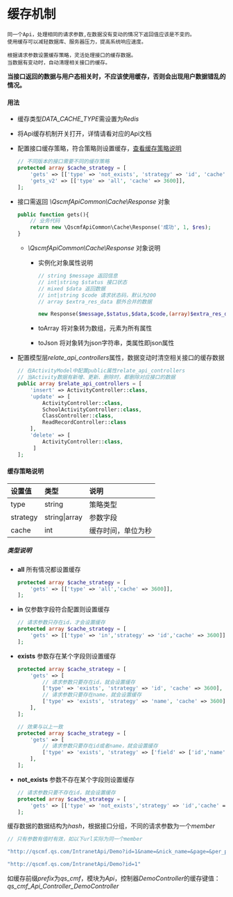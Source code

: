 # 缓存机制

```
同一个Api，处理相同的请求参数,在数据没有变动的情况下返回值应该是不变的。
使用缓存可以减轻数据库、服务器压力，提高系统响应速度。

根据请求参数设置缓存策略，灵活处理接口的缓存数据。
当数据有变动时，自动清理相关接口的缓存。
```

**当接口返回的数据与用户态相关时，不应该使用缓存，否则会出现用户数据错乱的情况。**

#### 用法

+ 缓存类型*DATA_CACHE_TYPE*需设置为*Redis*

+ 将Api缓存机制开关打开，详情请看对应的Api文档

+ 配置接口缓存策略，符合策略则设置缓存，[查看缓存策略说明](https://github.com/quansitech/qscmf-api/blob/master/docs/Cache.md#缓存策略说明)
  
  ```php
  // 不同版本的接口需要不同的缓存策略
  protected array $cache_strategy = [
      'gets' => [['type' => 'not_exists', 'strategy' => 'id', 'cache' => 3600]],
      'gets_v2' => [['type' => 'all', 'cache' => 3600]],
  ];
  ```

+ 接口需返回 *\QscmfApiCommon\Cache\Response* 对象
  
  ```php
  public function gets(){
      // 业务代码
      return new \QscmfApiCommon\Cache\Response('成功', 1, $res);
  }
  ```
  
  + *\QscmfApiCommon\Cache\Response* 对象说明
    
    + 实例化对象属性说明
      
      ```php
      // string $message 返回信息
      // int|string $status 接口状态
      // mixed $data 返回数据
      // int|string $code 请求状态码，默认为200
      // array $extra_res_data 额外合并的数据
      
      new Response($message,$status,$data,$code,(array)$extra_res_data);
      ```
    
    + toArray 将对象转为数组，元素为所有属性
    
    + toJson 将对象转为json字符串，类属性即json属性

+ 配置模型层*relate_api_controllers*属性，数据变动时清空相关接口的缓存数据
  
  ```php
  // 在ActivityModel中配置public属性relate_api_controllers
  // 当Activity数据有新增、更新、删除时，都删除对应接口的数据
  public array $relate_api_controllers = [
      'insert' => ActivityController::class,
      'update' => [
          ActivityController::class,
          SchoolActivityController::class,
          ClassController::class,
          ReadRecordController::class
      ],
      'delete' => [
          ActivityController::class,
       ]
  ];
  ```

#### 缓存策略说明

| 设置值      | 类型            | 说明        |
|:-------- |:------------- |:--------- |
| type     | string        | 策略类型      |
| strategy | string\|array | 参数字段      |
| cache    | int           | 缓存时间，单位为秒 |

##### 类型说明

+ **all** 所有情况都设置缓存
  
  ```php
  protected array $cache_strategy = [
      'gets' => [['type' => 'all','cache' => 3600]],
  ];
  ```

+ **in** 仅参数字段符合配置则设置缓存
  
  ```php
  // 请求参数只存在id，才会设置缓存
  protected array $cache_strategy = [
      'gets' => [['type' => 'in','strategy' => 'id','cache' => 3600]],
  ];
  ```

+ **exists** 参数存在某个字段则设置缓存
  
  ```php
  protected array $cache_strategy = [
      'gets' => [
          // 请求参数只要存在id，就会设置缓存
          ['type' => 'exists', 'strategy' => 'id', 'cache' => 3600],
          // 请求参数只要存在name，就会设置缓存
          ['type' => 'exists', 'strategy' => 'name', 'cache' => 3600],
      ],
  ];
  
  // 效果与以上一致
  protected array $cache_strategy = [
      'gets' => [
          // 请求参数只要存在id或者name，就会设置缓存
          ['type' => 'exists', 'strategy' => ['field' => ['id','name'], 'logic' => 'or'], 'cache' => 3600],
      ],
  ];
  ```

+ **not_exists** 参数不存在某个字段则设置缓存
  
  ```php
  // 请求参数只要不存在id，就会设置缓存
  protected array $cache_strategy = [
      'gets' => [['type' => 'not_exists','strategy' => 'id','cache' => 3600]],
  ];
  ```

缓存数据的数据结构为*hash*，根据接口分组，不同的请求参数为一个*member*

```php
// 只有参数有值时有效，如以下url实际为同一个member

"http://qscmf.qs.com/IntranetApi/Demo?id=1&name=&nick_name=&page=&per_page="

"http://qscmf.qs.com/IntranetApi/Demo?id=1"
```

如缓存前缀*prefix*为*qs_cmf*，模块为*Api*，控制器*DemoController*的缓存键值：
*qs_cmf_Api_Controller_DemoController*